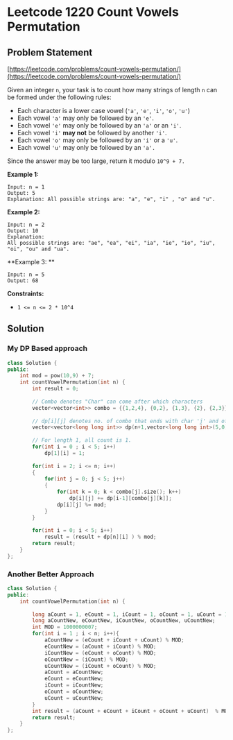 # Leetcode 1220 Count Vowels Permutation

## Problem Statement

[https://leetcode.com/problems/count-vowels-permutation/](https://leetcode.com/problems/count-vowels-permutation/)

Given an integer `n`, your task is to count how many strings of length `n` can be formed under the following rules:

* Each character is a lower case vowel (`'a'`, `'e'`, `'i'`, `'o'`, `'u'`)
* Each vowel `'a'` may only be followed by an `'e'`.
* Each vowel `'e'` may only be followed by an `'a'` or an `'i'`.
* Each vowel `'i'` **may not** be followed by another `'i'`.
* Each vowel `'o'` may only be followed by an `'i'` or a `'u'`.
* Each vowel `'u'` may only be followed by an `'a'.`

Since the answer may be too large, return it modulo `10^9 + 7.`

**Example 1:**

```
Input: n = 1
Output: 5
Explanation: All possible strings are: "a", "e", "i" , "o" and "u".
```

**Example 2:**

```
Input: n = 2
Output: 10
Explanation: 
All possible strings are: "ae", "ea", "ei", "ia", "ie", "io", "iu", "oi", "ou" and "ua".
```

**Example 3: **

```
Input: n = 5
Output: 68
```

**Constraints:**

* `1 <= n <= 2 * 10^4`

## Solution

### My DP Based approach

```cpp
class Solution {
public:
    int mod = pow(10,9) + 7;
    int countVowelPermutation(int n) {
        int result = 0;
        
        // Combo denotes "Char" can come after which characters
        vector<vector<int>> combo = {{1,2,4}, {0,2}, {1,3}, {2}, {2,3}};
        
        // dp[i][j] denotes no. of combo that ends with char 'j' and of length 'i'
        vector<vector<long long int>> dp(n+1,vector<long long int>(5,0));
        
        // For length 1, all count is 1.
        for(int i = 0 ; i < 5; i++)
            dp[1][i] = 1;
        
        for(int i = 2; i <= n; i++)
        {
            for(int j = 0; j < 5; j++)
            {
                for(int k = 0; k < combo[j].size(); k++)
                    dp[i][j] += dp[i-1][combo[j][k]];
                dp[i][j] %= mod;
            }
        }
        
        for(int i = 0; i < 5; i++)
            result = (result + dp[n][i] ) % mod;
        return result;
    }
};
```

### Another Better Approach

```cpp
class Solution {
public:
    int countVowelPermutation(int n) {
        
        long aCount = 1, eCount = 1, iCount = 1, oCount = 1, uCount = 1;
        long aCountNew, eCountNew, iCountNew, oCountNew, uCountNew;
        int MOD = 1000000007;
        for(int i = 1 ; i < n; i++){
            aCountNew = (eCount + iCount + uCount) % MOD;
            eCountNew = (aCount + iCount) % MOD;
            iCountNew = (eCount + oCount) % MOD;
            oCountNew = (iCount) % MOD;
            uCountNew = (iCount + oCount) % MOD;
            aCount = aCountNew;
            eCount = eCountNew;
            iCount = iCountNew;
            oCount = oCountNew;
            uCount = uCountNew;
        }
        int result = (aCount + eCount + iCount + oCount + uCount)  % MOD;
        return result;
    }
};
```
